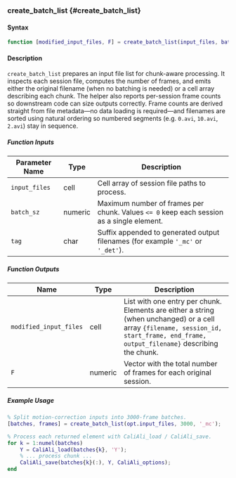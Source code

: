 
### create_batch_list {#create_batch_list}

#### Syntax
```matlab
function [modified_input_files, F] = create_batch_list(input_files, batch_sz, tag)
```

#### Description
`create_batch_list` prepares an input file list for chunk-aware processing. It inspects each session file, computes the number of frames, and emits either the original filename (when no batching is needed) or a cell array describing each chunk. The helper also reports per-session frame counts so downstream code can size outputs correctly. Frame counts are derived straight from file metadata—no data loading is required—and filenames are sorted using natural ordering so numbered segments (e.g. `0.avi`, `10.avi`, `2.avi`) stay in sequence.

##### Function Inputs
| Parameter Name | Type    | Description |
|----------------|---------|-------------|
| `input_files`  | cell    | Cell array of session file paths to process. |
| `batch_sz`     | numeric | Maximum number of frames per chunk. Values `<= 0` keep each session as a single element. |
| `tag`          | char    | Suffix appended to generated output filenames (for example `'_mc'` or `'_det'`). |

##### Function Outputs
| Name | Type | Description |
|------|------|-------------|
| `modified_input_files` | cell | List with one entry per chunk. Elements are either a string (when unchanged) or a cell array `{filename, session_id, start_frame, end_frame, output_filename}` describing the chunk. |
| `F` | numeric | Vector with the total number of frames for each original session. |

##### Example Usage
```matlab
% Split motion-correction inputs into 3000-frame batches.
[batches, frames] = create_batch_list(opt.input_files, 3000, '_mc');

% Process each returned element with CaliAli_load / CaliAli_save.
for k = 1:numel(batches)
    Y = CaliAli_load(batches{k}, 'Y');
    % ... process chunk ...
    CaliAli_save(batches{k}(:), Y, CaliAli_options);
end
```
